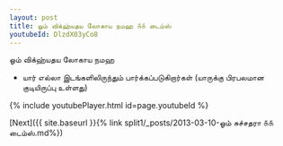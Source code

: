 ```yaml
---
layout: post
title: ஓம் விக்ஹ்யதய லோகாய நமஹ ௧௧ டைம்ஸ்
youtubeId: DlzdX03yCo8
---
```

 
 
 ஓம் விக்ஹ்யதய லோகாய நமஹ  
 
 -  யார் எல்லா இடங்களிலிருந்தும் பார்க்கப்படுகிறார்கள் (யாருக்கு பிரபலமான குடியிருப்பு உள்ளது) 
 
  
 
  
 
 
 
 
 
 


{% include youtubePlayer.html id=page.youtubeId %}
 
[Next]({{ site.baseurl }}{% link  split1/_posts/2013-03-10-ஓம் சுச்சதரா  ௧௧ டைம்ஸ்.md%})
 
